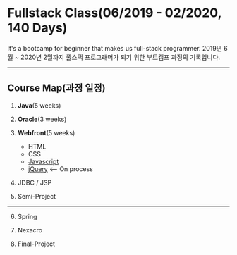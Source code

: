 # Fullstack Class(06/2019 - 02/2020, 140 Days)

It's a bootcamp for beginner that makes us full-stack programmer.
2019년 6월 ~ 2020년 2월까지 풀스택 프로그래머가 되기 위한 부트캠프 과정의 기록입니다.

***

## Course Map(과정 일정)

1. **Java**(5 weeks)

2. **Oracle**(3 weeks)

3. **Webfront**(5 weeks)

   * HTML
   * CSS
   * [Javascript](/webfront/Javascript.md)
   * [jQuery](/webfront/jQuery.md) <-- On process

4. JDBC / JSP

5. Semi-Project

***

6. Spring

7. Nexacro

8. Final-Project